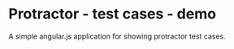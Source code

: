 # Protractor - test cases - demo

A simple angular.js application for showing protractor test cases.